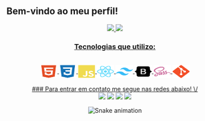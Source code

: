 ## Bem-vindo ao meu perfil! 

 <div>
      <div align="center">
   <a href="https://github.com/CleysonOlvr">
   <img height="150em" src="https://github-readme-stats.vercel.app/api?username=CleysonOlvr&show_icons=true&theme=tokyonight&include_all_commits=true&count_private=true"/>
   <img height="150em" src="https://github-readme-stats.vercel.app/api/top-langs/?username=CleysonOlvr&layout=compact&langs_count=6&theme=tokyonight"/>
</div>
<div> 
 <div class="position-relative">
  <div align="center">

<h3> Tecnologias que utilizo: </h3>
</div>
<div style="display: inline_block"> <div align="center"><br>
  <img align="center" alt="HTML" height="30" width="40" src="https://github.com/devicons/devicon/blob/master/icons/html5/html5-plain.svg">
  <img align="center" alt="CSS" height="30" width="40" src="https://github.com/devicons/devicon/blob/master/icons/css3/css3-plain.svg">
  <img align="center" alt="Js" height="30" width="40" src="https://raw.githubusercontent.com/devicons/devicon/master/icons/javascript/javascript-plain.svg">
  <img align="center" alt="React" height="30" width="40" src="https://github.com/devicons/devicon/blob/master/icons/react/react-original.svg">
  <img align="center" alt="React" height="30" width="40" src="https://github.com/devicons/devicon/blob/master/icons/tailwindcss/tailwindcss-plain.svg">
  <img align="center" alt="React" height="30" width="40" src="https://github.com/devicons/devicon/blob/master/icons/bootstrap/bootstrap-plain.svg">
  <img align="center" alt="React" height="30" width="40" src="https://github.com/devicons/devicon/blob/master/icons/sass/sass-original.svg">
  <img align="center" alt="React" height="30" width="40" src="https://github.com/devicons/devicon/blob/master/icons/git/git-original.svg">
</div>

 <br>
   <div align="center">
  ### Para entrar em contato me segue nas redes abaixo! \/
 
<div> 
  <a href="https://instagram.com/cleyson.dev" target="_blank"><img src="https://img.shields.io/badge/-Instagram-%23E4405F?style=for-the-badge&logo=instagram&logoColor=white" target="_blank"></a>
 <a href="https://discord.gg/HTjf5e55" target="_blank"><img src="https://img.shields.io/badge/Discord-7289DA?style=for-the-badge&logo=discord&logoColor=white" target="_blank"></a> 
  <a href = "mailto:cleyson.gc@gmail.com"><img src="https://img.shields.io/badge/-Gmail-%23333?style=for-the-badge&logo=gmail&logoColor=white" target="_blank"></a>
  <a href="https://www.linkedin.com/in/cleysonoliveira" target="_blank"><img src="https://img.shields.io/badge/-LinkedIn-%230077B5?style=for-the-badge&logo=linkedin&logoColor=white" target="_blank"></a> 
 
  ![Snake animation](https://github.com/devemdobro/devemdobro/blob/output/github-contribution-grid-snake.svg)
 </div>
  </div>
  </div>
</div>
</div>
